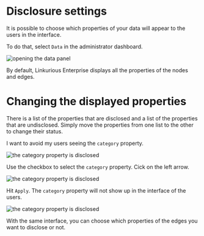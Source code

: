 # Disclosure settings

It is possible to choose which properties of your data will appear to the users in the interface.

To do that, select ```Data``` in the administrator dashboard.

![opening the data panel](https://dl.dropboxusercontent.com/s/ldthwja6l1qysm6/104.png?dl=0)

By default, Linkurious Enterprise displays all the properties of the nodes and edges.

# Changing the displayed properties

There is a list of the properties that are disclosed and a list of the properties that are undisclosed. Simply move the properties from one list to the other to change their status.

I want to avoid my users seeing the ```category``` property.

![the category property is disclosed](https://dl.dropboxusercontent.com/s/piuu9duoefvc4f0/106.png?dl=0)

Use the checkbox to select the ```category``` property. Cick on the left arrow.

![the category property is disclosed](https://dl.dropboxusercontent.com/s/680zesrr7owomi9/107.png?dl=0)

Hit ```Apply```. The ```category``` property will not show up in the interface of the users.

![the category property is disclosed](https://dl.dropboxusercontent.com/s/ztcofiz237mpjku/108.png?dl=0)

With the same interface, you can choose which properties of the edges you want to disclose or not.
